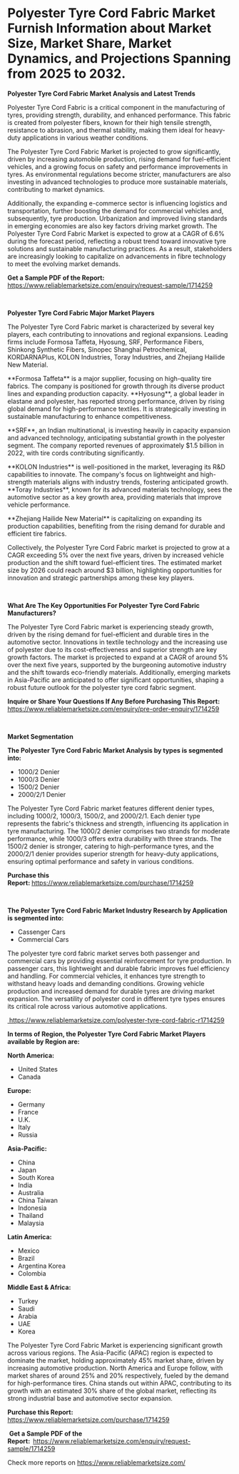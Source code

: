 <p><h1>Polyester Tyre Cord Fabric Market Furnish Information about Market Size, Market Share, Market Dynamics, and Projections Spanning from 2025 to 2032.</h1></p><p><strong>Polyester Tyre Cord Fabric Market Analysis and Latest Trends</strong></p>
<p><p>Polyester Tyre Cord Fabric is a critical component in the manufacturing of tyres, providing strength, durability, and enhanced performance. This fabric is created from polyester fibers, known for their high tensile strength, resistance to abrasion, and thermal stability, making them ideal for heavy-duty applications in various weather conditions.</p><p>The Polyester Tyre Cord Fabric Market is projected to grow significantly, driven by increasing automobile production, rising demand for fuel-efficient vehicles, and a growing focus on safety and performance improvements in tyres. As environmental regulations become stricter, manufacturers are also investing in advanced technologies to produce more sustainable materials, contributing to market dynamics.</p><p>Additionally, the expanding e-commerce sector is influencing logistics and transportation, further boosting the demand for commercial vehicles and, subsequently, tyre production. Urbanization and improved living standards in emerging economies are also key factors driving market growth. The Polyester Tyre Cord Fabric Market is expected to grow at a CAGR of 6.6% during the forecast period, reflecting a robust trend toward innovative tyre solutions and sustainable manufacturing practices. As a result, stakeholders are increasingly looking to capitalize on advancements in fibre technology to meet the evolving market demands.</p></p>
<p><strong>Get a Sample PDF of the Report:&nbsp;</strong> <a href="https://www.reliablemarketsize.com/enquiry/request-sample/1714259?utm_campaign=2444&utm_medium=2&utm_source=Github&utm_content=ia&utm_term=31032025&utm_id=polyester-tyre-cord-fabric">https://www.reliablemarketsize.com/enquiry/request-sample/1714259</a></p>
<p>&nbsp;</p>
<p><strong>Polyester Tyre Cord Fabric Major Market Players</strong></p>
<p><p>The Polyester Tyre Cord Fabric market is characterized by several key players, each contributing to innovations and regional expansions. Leading firms include Formosa Taffeta, Hyosung, SRF, Performance Fibers, Shinkong Synthetic Fibers, Sinopec Shanghai Petrochemical, KORDARNAPlus, KOLON Industries, Toray Industries, and Zhejiang Hailide New Material.</p><p>**Formosa Taffeta** is a major supplier, focusing on high-quality tire fabrics. The company is positioned for growth through its diverse product lines and expanding production capacity. **Hyosung**, a global leader in elastane and polyester, has reported strong performance, driven by rising global demand for high-performance textiles. It is strategically investing in sustainable manufacturing to enhance competitiveness.</p><p>**SRF**, an Indian multinational, is investing heavily in capacity expansion and advanced technology, anticipating substantial growth in the polyester segment. The company reported revenues of approximately $1.5 billion in 2022, with tire cords contributing significantly.</p><p>**KOLON Industries** is well-positioned in the market, leveraging its R&D capabilities to innovate. The company's focus on lightweight and high-strength materials aligns with industry trends, fostering anticipated growth. **Toray Industries**, known for its advanced materials technology, sees the automotive sector as a key growth area, providing materials that improve vehicle performance. </p><p>**Zhejiang Hailide New Material** is capitalizing on expanding its production capabilities, benefiting from the rising demand for durable and efficient tire fabrics.  </p><p>Collectively, the Polyester Tyre Cord Fabric market is projected to grow at a CAGR exceeding 5% over the next five years, driven by increased vehicle production and the shift toward fuel-efficient tires. The estimated market size by 2026 could reach around $3 billion, highlighting opportunities for innovation and strategic partnerships among these key players.</p></p>
<p>&nbsp;</p>
<p><strong>What Are The Key Opportunities For Polyester Tyre Cord Fabric Manufacturers?</strong></p>
<p><p>The Polyester Tyre Cord Fabric market is experiencing steady growth, driven by the rising demand for fuel-efficient and durable tires in the automotive sector. Innovations in textile technology and the increasing use of polyester due to its cost-effectiveness and superior strength are key growth factors. The market is projected to expand at a CAGR of around 5% over the next five years, supported by the burgeoning automotive industry and the shift towards eco-friendly materials. Additionally, emerging markets in Asia-Pacific are anticipated to offer significant opportunities, shaping a robust future outlook for the polyester tyre cord fabric segment.</p></p>
<p><strong>Inquire or Share Your Questions If Any Before Purchasing This Report:</strong> <a href="https://www.reliablemarketsize.com/enquiry/pre-order-enquiry/1714259?utm_campaign=2444&utm_medium=2&utm_source=Github&utm_content=ia&utm_term=31032025&utm_id=polyester-tyre-cord-fabric">https://www.reliablemarketsize.com/enquiry/pre-order-enquiry/1714259</a></p>
<p>&nbsp;</p>
<p><strong>Market Segmentation</strong></p>
<p><strong>The Polyester Tyre Cord Fabric Market Analysis by types is segmented into:</strong></p>
<p><ul><li>1000/2 Denier</li><li>1000/3 Denier</li><li>1500/2 Denier</li><li>2000/2/1 Denier</li></ul></p>
<p><p>The Polyester Tyre Cord Fabric market features different denier types, including 1000/2, 1000/3, 1500/2, and 2000/2/1. Each denier type represents the fabric's thickness and strength, influencing its application in tyre manufacturing. The 1000/2 denier comprises two strands for moderate performance, while 1000/3 offers extra durability with three strands. The 1500/2 denier is stronger, catering to high-performance tyres, and the 2000/2/1 denier provides superior strength for heavy-duty applications, ensuring optimal performance and safety in various conditions.</p></p>
<p><strong>Purchase this Report:&nbsp;</strong><a href="https://www.reliablemarketsize.com/purchase/1714259?utm_campaign=2444&utm_medium=2&utm_source=Github&utm_content=ia&utm_term=31032025&utm_id=polyester-tyre-cord-fabric">https://www.reliablemarketsize.com/purchase/1714259</a></p>
<p>&nbsp;</p>
<p><strong>The Polyester Tyre Cord Fabric Market Industry Research by Application is segmented into:</strong></p>
<p><ul><li>Cassenger Cars</li><li>Commercial Cars</li></ul></p>
<p><p>The polyester tyre cord fabric market serves both passenger and commercial cars by providing essential reinforcement for tyre production. In passenger cars, this lightweight and durable fabric improves fuel efficiency and handling. For commercial vehicles, it enhances tyre strength to withstand heavy loads and demanding conditions. Growing vehicle production and increased demand for durable tyres are driving market expansion. The versatility of polyester cord in different tyre types ensures its critical role across various automotive applications.</p></p>
<p><a href="https://www.reliablemarketsize.com/polyester-tyre-cord-fabric-r1714259?utm_campaign=2444&utm_medium=2&utm_source=Github&utm_content=ia&utm_term=31032025&utm_id=polyester-tyre-cord-fabric">&nbsp;https://www.reliablemarketsize.com/polyester-tyre-cord-fabric-r1714259</a></p>
<p><strong>In terms of Region, the Polyester Tyre Cord Fabric Market Players available by Region are:</strong></p>
<p>
    <p> <strong> North America: </strong>
        <ul>
            <li>United States</li>
            <li>Canada</li>
        </ul>
        </p> 
    <p> <strong> Europe: </strong>
        <ul>
            <li>Germany</li>
            <li>France</li>
            <li>U.K.</li>
            <li>Italy</li>
            <li>Russia</li>
        </ul>
        </p> 
    <p> <strong> Asia-Pacific: </strong>
        <ul>
            <li>China</li>
            <li>Japan</li>
            <li>South Korea</li>
            <li>India</li>
            <li>Australia</li>
            <li>China Taiwan</li>
            <li>Indonesia</li>
            <li>Thailand</li>
            <li>Malaysia</li>
        </ul>
        </p> 
    <p> <strong> Latin America: </strong>
        <ul>
            <li>Mexico</li>
            <li>Brazil</li>
            <li>Argentina Korea</li>
            <li>Colombia</li>
        </ul>
        </p> 
    <p> <strong> Middle East & Africa: </strong>
        <ul>
            <li>Turkey</li>
            <li>Saudi</li>
            <li>Arabia</li>
            <li>UAE</li>
            <li>Korea</li>
        </ul>
    </p>
    </p>
<p><p>The Polyester Tyre Cord Fabric Market is experiencing significant growth across various regions. The Asia-Pacific (APAC) region is expected to dominate the market, holding approximately 45% market share, driven by increasing automotive production. North America and Europe follow, with market shares of around 25% and 20% respectively, fueled by the demand for high-performance tires. China stands out within APAC, contributing to its growth with an estimated 30% share of the global market, reflecting its strong industrial base and automotive sector expansion.</p></p>
<p><strong>Purchase this Report: </strong><a href="https://www.reliablemarketsize.com/purchase/1714259?utm_campaign=2444&utm_medium=2&utm_source=Github&utm_content=ia&utm_term=31032025&utm_id=polyester-tyre-cord-fabric">https://www.reliablemarketsize.com/purchase/1714259</a></p>
<p>&nbsp;<strong>Get a Sample PDF of the Report:&nbsp;&nbsp;</strong><a href="https://www.reliablemarketsize.com/enquiry/request-sample/1714259?utm_campaign=2444&utm_medium=2&utm_source=Github&utm_content=ia&utm_term=31032025&utm_id=polyester-tyre-cord-fabric">https://www.reliablemarketsize.com/enquiry/request-sample/1714259</a></p>
<p><strong></strong></p>
<p>Check more reports on <a href="https://www.reliablemarketsize.com/?utm_campaign=2444&utm_medium=2&utm_source=Github&utm_content=ia&utm_term=31032025&utm_id=polyester-tyre-cord-fabric">https://www.reliablemarketsize.com/</a></p>